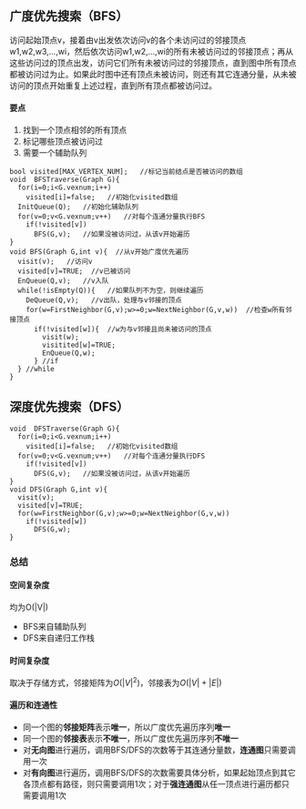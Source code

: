 ## 广度优先搜索（BFS）
访问起始顶点v，接着由v出发依次访问v的各个未访问过的邻接顶点w1,w2,w3,...,wi，然后依次访问w1,w2,...,wi的所有未被访问过的邻接顶点；再从这些访问过的顶点出发，访问它们所有未被访问过的邻接顶点，直到图中所有顶点都被访问过为止。如果此时图中还有顶点未被访问，则还有其它连通分量，从未被访问的顶点开始重复上述过程，直到所有顶点都被访问过。
#### 要点
1. 找到一个顶点相邻的所有顶点
2. 标记哪些顶点被访问过
3. 需要一个辅助队列

```
bool visited[MAX_VERTEX_NUM];   //标记当前结点是否被访问的数组
void  BFSTraverse(Graph G){
  for(i=0;i<G.vexnum;i++)
    visited[i]=false;   //初始化visited数组
  InitQueue(Q);   //初始化辅助队列
  for(v=0;v<G.vexnum;v++)   //对每个连通分量执行BFS
    if(!visited[v])
      BFS(G,v);   //如果没被访问过，从该v开始遍历
}
void BFS(Graph G,int v){  //从v开始广度优先遍历
  visit(v);   //访问v
  visited[v]=TRUE;  //v已被访问
  EnQueue(Q,v);   //v入队
  while(!isEmpty(Q)){   //如果队列不为空，则继续遍历
    DeQueue(Q,v);   //v出队，处理与v邻接的顶点
    for(w=FirstNeighbor(G,v);w>=0;w=NextNeighbor(G,v,w))  //检查w所有邻接顶点
      if(!visited[w]){  //w为与v邻接且尚未被访问的顶点
        visit(w);
        visitited[w]=TRUE;
        EnQueue(Q,w);
      } //if
  } //while
}
```
## 深度优先搜索（DFS）
```
void  DFSTraverse(Graph G){
  for(i=0;i<G.vexnum;i++)
    visited[i]=false;   //初始化visited数组
  for(v=0;v<G.vexnum;v++)   //对每个连通分量执行DFS
    if(!visited[v])
      DFS(G,v);   //如果没被访问过，从该v开始遍历
}
void DFS(Graph G,int v){
  visit(v);
  visited[v]=TRUE;
  for(w=FirstNeighbor(G,v);w>=0;w=NextNeighbor(G,v,w))
    if(!visited[w])
      DFS(G,w);
}
```

### 总结

#### 空间复杂度
均为O(|V|)
- BFS来自辅助队列
- DFS来自递归工作栈

#### 时间复杂度
取决于存储方式，邻接矩阵为$O(|V|^2)$，邻接表为$O(|V|+|E|)$

#### 遍历和连通性
- 同一个图的**邻接矩阵**表示**唯一**，所以广度优先遍历序列**唯一**
- 同一个图的**邻接表**表示**不唯一**，所以广度优先遍历序列**不唯一**
- 对**无向图**进行遍历，调用BFS/DFS的次数等于其连通分量数，**连通图**只需要调用一次
- 对**有向图**进行遍历，调用BFS/DFS的次数需要具体分析，如果起始顶点到其它各顶点都有路径，则只需要调用1次；对于**强连通图**从任一顶点进行遍历都只需要调用1次 
